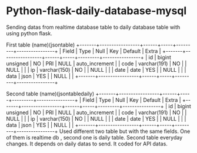 # Python-flask-daily-database-mysql
Sending datas from realtime database table to daily database table with using python flask.

First table (name)(jsontable)
+-------+-----------------+------+-----+---------+----------------+
| Field | Type            | Null | Key | Default | Extra          |
+-------+-----------------+------+-----+---------+----------------+
| id    | bigint unsigned | NO   | PRI | NULL    | auto_increment |
| code  | varchar(191)    | NO   |     | NULL    |                |
| ip    | varchar(150)    | NO   |     | NULL    |                |
| date  | date            | YES  |     | NULL    |                |
| data  | json            | YES  |     | NULL    |                |
+-------+-----------------+------+-----+---------+----------------+

Second table (name)(jsontabledaily) 
+-------+-----------------+------+-----+---------+----------------+
| Field | Type            | Null | Key | Default | Extra          |
+-------+-----------------+------+-----+---------+----------------+
| id    | bigint unsigned | NO   | PRI | NULL    | auto_increment |
| code  | varchar(191)    | NO   |     | NULL    |                |
| ip    | varchar(150)    | NO   |     | NULL    |                |
| date  | date            | YES  |     | NULL    |                |
| data  | json            | YES  |     | NULL    |                |
+-------+-----------------+------+-----+---------+----------------+
Used different two table but with the same fields. One of them is realtime db , second one is daily table. Second table everyday changes. It depends on daily datas to send. It coded for API datas.
